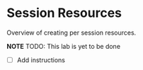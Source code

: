 # Session Resources

Overview of creating per session resources.

**NOTE** TODO: This lab is yet to be done

- [ ] Add instructions
